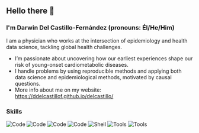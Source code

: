 ## Hello there 👋

### I'm Darwin Del Castillo-Fernández (pronouns: Él/He/Him) 

I am a physician who works at the intersection of epidemiology and health data science, tackling global health challenges.

- I’m passionate about uncovering how our earliest experiences shape our risk of young-onset cardiometabolic diseases.
- I handle problems by using reproducible methods and applying both data science and epidemiological methods, motivated by causal questions.
- More info about me on my website: https://ddelcastillof.github.io/delcastillo/
  
### Skills
![Code](https://img.shields.io/badge/Code-Stata-informational?style=flat&logo=stata&logoColor=white&color=1f5582)
![Code](https://img.shields.io/badge/Code-R-informational?style=flat&logo=r&logoColor=white&color=276DC3)
![Code](https://img.shields.io/badge/Code-Python-informational?style=flat&logo=python&logoColor=white&color=3776AB)
![Code](https://img.shields.io/badge/Code-SQL-informational?style=flat&logo=postgresql&logoColor=white&color=336791)
![Shell](https://img.shields.io/badge/Shell-Bash-informational?style=flat&logo=gnu-bash&logoColor=white&color=4EAA25)
![Tools](https://img.shields.io/badge/Tools-Git-informational?style=flat&logo=git&logoColor=white&color=F05032)
![Tools](https://img.shields.io/badge/Code-LaTeX-informational?style=flat&logo=latex&logoColor=white&color=008080)


